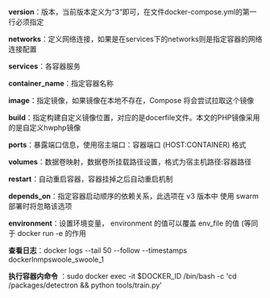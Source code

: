 **version**：版本，当前版本定义为“3”即可，在文件docker-compose.yml的第一行必须指定

**networks**：定义网络连接，如果是在services下的networks则是指定容器的网络连接配置

**services**：各容器服务

**container_name**：指定容器名称

**image**：指定镜像，如果镜像在本地不存在，Compose 将会尝试拉取这个镜像

**build**：指定构建自定义镜像位置，对应的是docerfile文件。本文的PHP镜像采用的是自定义hwphp镜像

**ports**：暴露端口信息，使用宿主端口：容器端口 (HOST:CONTAINER) 格式

**volumes**：数据卷映射，数据卷所挂载路径设置，格式为宿主机路径:容器路径

**restart**：自动重启容器，容器挂掉之后自动重启机制

**depends_on**：指定容器启动顺序的依赖关系，此选项在 v3 版本中 使用 swarm 部署时将忽略该选项

**environment**：设置环境变量， environment 的值可以覆盖 env_file 的值 (等同于 docker run -e 的作用


**查看日志**：docker logs --tail 50 --follow --timestamps dockerlnmpswoole_swoole_1
 
 **执行容器内命令** ：sudo docker exec -it $DOCKER_ID /bin/bash -c 'cd /packages/detectron && python tools/train.py'